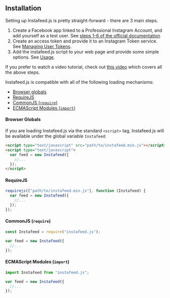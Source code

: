 ## Installation

Setting up Instafeed.js is pretty straight-forward - there are 3 main steps.

1.  Create a Facebook app linked to a Professional Instagram Account, and add yourself as a test user. See [steps 1-6 of the official documentation](https://developers.facebook.com/docs/instagram-platform/instagram-api-with-instagram-login/create-a-meta-app-with-instagram)
2.  Create an access token and provide it to an Instagram Token service. See [Managing User Tokens](tokens).
3.  Add the instafeed.js script to your web page and provide some simple options. See [Usage](usage).

If you prefer to watch a video tutorial, check out [this video](https://www.youtube.com/watch?v=Mo9VeW849KE) which covers all the above steps.

Instafeed.js is compatible with all of the following loading mechanisms:

- [Browser globals](#browser-globals)
- [RequireJS](#requirejs)
- [CommonJS (`require`)](#commonjs)
- [ECMAScript Modules (`import`)](#ecmascript-modules)

#### Browser Globals

If you are loading Instafeed.js via the standard `<script>` tag, Instafeed.js will be available under the global variable `Instafeed`:

```html
<script type="text/javascript" src="path/to/instafeed.min.js"></script>
<script type="text/javascript">
  var feed = new Instafeed({
    //...
  });
</script>
```

#### RequireJS

```js
requirejs(["path/to/instafeed.min.js"], function (Instafeed) {
  var feed = new Instafeed({
    //...
  });
});
```

#### CommonJS (`require`)

```js
const Instafeed = require("instafeed.js");

var feed = new Instafeed({
  //...
});
```

#### ECMAScript Modules (`import`)

```js
import Instafeed from "instafeed.js";

var feed = new Instafeed({
  //...
});
```
